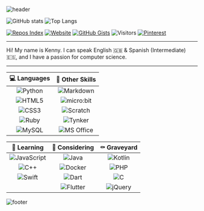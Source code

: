 ![header](https://capsule-render.vercel.app/api?type=soft&color=timeGradient&height=90&section=header&text=Hi,%20I'm%20Kenny!&fontSize=60&animation=fadeIn)


![GitHub stats](https://github-readme-stats.vercel.app/api?username=KennyOliver&show_icons=true&hide_border=true&theme=radical)
![Top Langs](https://github-readme-stats.vercel.app/api/top-langs/?username=KennyOliver&hide_border=true&theme=radical&layout=compact&langs_count=8)

[![Repos Index](https://img.shields.io/badge/Repos%20Index-252525?style=for-the-badge&logo=gitbook&logoColor=white&link=https://github.com/KennyOliver/repos-index)](https://github.com/KennyOliver/repos-index)
[![Website](https://img.shields.io/badge/Website-252525?style=for-the-badge&logo=safari&logoColor=white&link=https://kennyoliver.github.io)](https://kennyoliver.github.io)
[![GitHub Gists](https://img.shields.io/badge/GitHub%20Gists-252525?style=for-the-badge&logo=codeigniter&logoColor=white&link=https://kennyoliver.github.io)](https://gist.github.com/KennyOliver)
![Visitors](http://estruyf-github.azurewebsites.net/api/VisitorHit?user=KennyOliver&repo=KennyOliver&label=Visits&labelColor=%23252525&countColor=%2355BB00)
[![Pinterest](https://img.shields.io/badge/@KennyTheOlive-BD081C?style=for-the-badge&logo=pinterest&logoColor=white&link=https://www.pinterest.com/KennyTheOlive)](https://www.pinterest.com/KennyTheOlive)

---

Hi! My name is Kenny. I can speak English :uk: & Spanish (Intermediate) :es:, and I have a passion for computer science.

---

| :computer: Languages | :thinking: Other Skills |
| :------------------: | :---------------------: |
| ![Python](https://img.shields.io/badge/Python-3776AB?style=for-the-badge&logo=python&logoColor=white) | ![Markdown](https://img.shields.io/badge/Markdown-000000?style=for-the-badge&logo=markdown&logoColor=white) |
| ![HTML5](https://img.shields.io/badge/HTML5-E34F26?style=for-the-badge&logo=html5&logoColor=white) | ![micro:bit](https://img.shields.io/badge/micro:bit-00ED00?style=for-the-badge&logo=micro:bit&logoColor=white) |
| ![CSS3](https://img.shields.io/badge/CSS3-1572B6?style=for-the-badge&logo=css3&logoColor=white) | ![Scratch](https://img.shields.io/badge/Scratch-FFA500?style=for-the-badge&logo=scratch&logoColor=white) |
| ![Ruby](https://img.shields.io/badge/Ruby-CC342D?style=for-the-badge&logo=ruby&logoColor=white) | ![Tynker](https://img.shields.io/badge/Tynker-DD0000?style=for-the-badge&logo=none&logoColor=white) |
| ![MySQL](https://img.shields.io/badge/MySQL-00000F?style=for-the-badge&logo=mysql&logoColor=white) | ![MS Office](https://img.shields.io/badge/MS%20Office-D83B01?style=for-the-badge&logo=microsoft-office&logoColor=white) |

| :seedling: Learning | :thought_balloon: Considering | :coffin: Graveyard |
| :-----------------: | :---------------------------: | :----------------: |
| ![JavaScript](https://img.shields.io/badge/JavaScript-F7DF1E?style=for-the-badge&logo=javascript&logoColor=black) | ![Java](https://img.shields.io/badge/Java-ED8B00?style=for-the-badge&logo=java&logoColor=white) | ![Kotlin](https://img.shields.io/badge/Kotlin-0095D5?&style=for-the-badge&logo=kotlin&logoColor=white) |
| ![C++](https://img.shields.io/badge/C++-00599C?style=for-the-badge&logo=c%2B%2B&logoColor=white) | ![Docker](https://img.shields.io/badge/Docker-2496ED?style=for-the-badge&logo=docker&logoColor=white) | ![PHP](https://img.shields.io/badge/PHP-777BB4?style=for-the-badge&logo=php&logoColor=white) |
| ![Swift](https://img.shields.io/badge/Swift-FA7343?style=for-the-badge&logo=swift&logoColor=white) | ![Dart](https://img.shields.io/badge/Dart-0175C2?style=for-the-badge&logo=dart&logoColor=white) | ![C](https://img.shields.io/badge/C-A8B9CC?style=for-the-badge&logo=c&logoColor=black) |
|  | ![Flutter](https://img.shields.io/badge/Flutter-02569B?style=for-the-badge&logo=flutter&logoColor=white) | ![jQuery](https://img.shields.io/badge/jQuery-0769AD?style=for-the-badge&logo=jquery&logoColor=white) |


![footer](https://capsule-render.vercel.app/api?type=soft&color=timeGradient&height=90&section=footer)

<!-- devicon.dev for smaller icons -->
